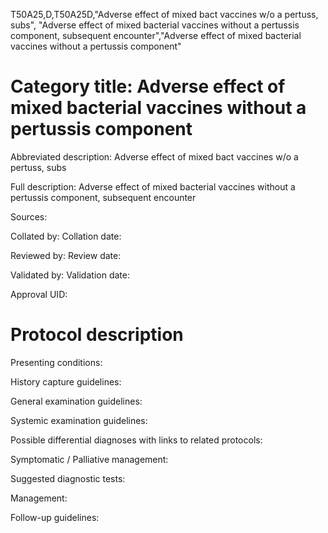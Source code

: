 T50A25,D,T50A25D,"Adverse effect of mixed bact vaccines w/o a pertuss, subs", "Adverse effect of mixed bacterial vaccines without a pertussis component, subsequent encounter","Adverse effect of mixed bacterial vaccines without a pertussis component"
# Category title: Adverse effect of mixed bacterial vaccines without a pertussis component

Abbreviated description: Adverse effect of mixed bact vaccines w/o a pertuss, subs

Full description: Adverse effect of mixed bacterial vaccines without a pertussis component, subsequent encounter

Sources:

Collated by:
Collation date:

Reviewed by:
Review date:

Validated by:
Validation date:

Approval UID:

# Protocol description

Presenting conditions:

History capture guidelines:

General examination guidelines:

Systemic examination guidelines:

Possible differential diagnoses with links to related protocols:

Symptomatic / Palliative management:

Suggested diagnostic tests:

Management:

Follow-up guidelines:

